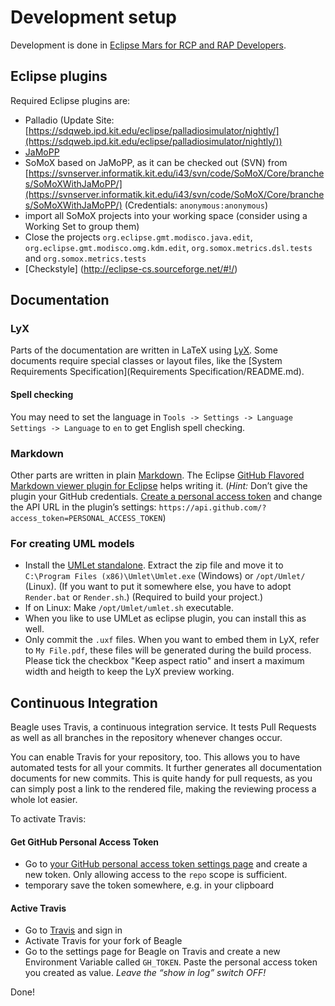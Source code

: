# Development setup

Development is done in [Eclipse Mars for RCP and RAP Developers](http://www.eclipse.org/downloads/packages/eclipse-rcp-and-rap-developers/mars1).

## Eclipse plugins

Required Eclipse plugins are:

 * Palladio (Update Site: [https://sdqweb.ipd.kit.edu/eclipse/palladiosimulator/nightly/](https://sdqweb.ipd.kit.edu/eclipse/palladiosimulator/nightly/))
 * [JaMoPP](http://www.jamopp.org/index.php/JaMoPP)
 * SoMoX based on JaMoPP, as it can be checked out (SVN) from [https://svnserver.informatik.kit.edu/i43/svn/code/SoMoX/Core/branches/SoMoXWithJaMoPP/](https://svnserver.informatik.kit.edu/i43/svn/code/SoMoX/Core/branches/SoMoXWithJaMoPP/) (Credentials: `anonymous:anonymous`)
  * import all SoMoX projects into your working space (consider using a Working Set to group them)
  * Close the projects `org.eclipse.gmt.modisco.java.edit`, `org.eclipse.gmt.modisco.omg.kdm.edit`, `org.somox.metrics.dsl.tests` and `org.somox.metrics.tests`
  * [Checkstyle] (http://eclipse-cs.sourceforge.net/#!/)
  
## Documentation

### LyX
Parts of the documentation are written in LaTeX using [LyX](http://www.lyx.org/). Some documents require special classes or layout files, like the [System Requirements Specification](Requirements Specification/README.md).

#### Spell checking
You may need to set the language in `Tools -> Settings -> Language Settings -> Language` to `en` to get English spell checking.

### Markdown
Other parts are written in plain [Markdown](https://github.com/adam-p/markdown-here/wiki/Markdown-Cheatsheet). The Eclipse [GitHub Flavored Markdown viewer plugin for Eclipse](https://marketplace.eclipse.org/content/github-flavored-markdown-viewer-plugin-eclipse) helps writing it. (_Hint:_ Don’t give the plugin your GitHub credentials. [Create a personal access token](https://github.com/settings/tokens) and change the API URL in the plugin’s settings: `https://api.github.com/?access_token=PERSONAL_ACCESS_TOKEN`)

### For creating UML models

 * Install the [UMLet standalone](http://www.umlet.com/changes.htm). Extract the zip file and move it to `C:\Program Files (x86)\Umlet\Umlet.exe` (Windows) or `/opt/Umlet/` (Linux). (If you want to put it somewhere else, you have to adopt `Render.bat` or `Render.sh`.) (Required to build your project.)
 * If on Linux: Make `/opt/Umlet/umlet.sh` executable.
 * When you like to use UMLet as eclipse plugin, you can install this as well.
 * Only commit the `.uxf` files. When you want to embed them in LyX, refer to `My File.pdf`, these files will be generated during the build process. Please tick the checkbox "Keep aspect ratio" and insert a maximum width and heigth to keep the LyX preview working.


## Continuous Integration
Beagle uses Travis, a continuous integration service. It tests Pull Requests as well as all branches in the repository whenever changes occur.

You can enable Travis for your repository, too. This allows you to have automated tests for all your commits. It further generates all documentation documents for new commits. This is quite handy for pull requests, as you can simply post a link to the rendered file, making the reviewing process a whole lot easier.

To activate Travis:

#### Get GitHub Personal Access Token
 * Go to [your GitHub personal access token settings page](https://github.com/settings/tokens) and create a new token. Only allowing access to the `repo` scope is sufficient.
 * temporary save the token somewhere, e.g. in your clipboard
 
#### Active Travis
 * Go to [Travis](https:///travis-ci.org) and sign in
 * Activate Travis for your fork of Beagle
 * Go to the settings page for Beagle on Travis and create a new Environment Variable called `GH_TOKEN`. Paste the personal access token you created as value. _Leave the “show in log” switch OFF!_
 
Done!
